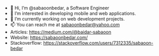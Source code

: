 - 👋 Hi, I’m @sabaoonbedar, a Software Engineer
- 👀 I’m interested in developing mobile and web applications.
- 🌱 I’m currently working on web development projects.
- 📫 You can reach me at sabaoonbedar@yahoo.com
- Articles: https://medium.com/@baidar-sabaoon
- Website: https://sabaoonbedar.com/
- Stackoverflow: https://stackoverflow.com/users/7312335/sabaoon-bedar
<!---
sabaoonbedar/sabaoonbedar is a ✨ special ✨ repository because its `README.md` (this file) appears on your GitHub profile.
You can click the Preview link to take a look at your changes.
--->

